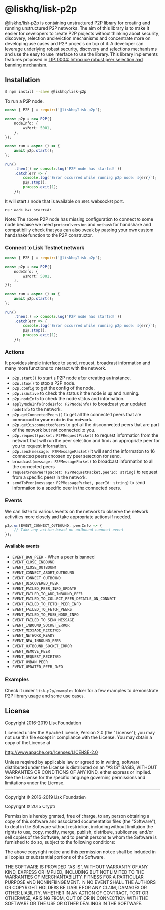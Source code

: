 # @liskhq/lisk-p2p

@liskhq/lisk-p2p is containing unstructured P2P library for creating and running unstructured P2P networks. The aim of this library is to make it easier for developers to create P2P projects without thinking about security, discovery, selection and eviction mechanisms and concentrate more on developing use cases and P2P projects on top of it. A developer can leverage underlying robust security, discovery and selections mechanisms and use the easy to use interface to use the library. This library implements features proposed in [LIP: 0004: Introduce robust peer selection and banning mechanism](https://github.com/LiskHQ/lips/blob/master/proposals/lip-0004.md).

## Installation

```sh
$ npm install --save @liskhq/lisk-p2p
```

To run a P2P node.

```typescript
const { P2P } = require('@liskhq/lisk-p2p');

const p2p = new P2P({
	nodeInfo: {
		wsPort: 5001,
	},
});

const run = async () => {
	await p2p.start();
};

run()
	.then(() => console.log('P2P node has started!'))
	.catch(err => {
		console.log(`Error occurred while running p2p node: ${err}`);
		p2p.stop();
		process.exit(1);
	});
```

It will start a node that is available on `5001` websocket port.

```shell
P2P node has started!
```

Note: The above P2P node has missing configuration to connect to some node because we need `protocolversion` and `nethash` for handshake and compatibility check that you can also tweak by passing your own custom handshake function to the P2P constructor.

### Connect to Lisk Testnet network

```typescript
const { P2P } = require('@liskhq/lisk-p2p');

const p2p = new P2P({
	nodeInfo: {
		wsPort: 5001,
	},
});

const run = async () => {
	await p2p.start();
};

run()
	.then(() => console.log('P2P node has started!'))
	.catch(err => {
		console.log(`Error occurred while running p2p node: ${err}`);
		p2p.stop();
		process.exit(1);
	});
```

### Actions

It provides simple interface to send, request, broadcast information and many more functions to interact with the network.

- `p2p.start()` to start a P2P node after creating an instance.
- `p2p.stop()` to stop a P2P node.
- `p2p.config` to get the config of the node.
- `p2p.isActive` to check the status if the node is up and running.
- `p2p.nodeInfo` to check the node status and information.
- `applyNodeInfo(nodeInfo: P2PNodeInfo)` to broadcast your updated `nodeInfo` to the network.
- `p2p.getConnectedPeers()` to get all the connected peers that are connected to your node in the network.
- `p2p.getDisconnectedPeers` to get all the disconnected peers that are part of the network but not connected to you.
- `p2p.request(packet: P2PRequestPacket)` to request information from the network that will run the peer selection and finds an appropriate peer for you to request information.
- `p2p.send(message: P2PMessagePacket)` it will send the information to 16 connected peers choosen by peer selection for send.
- `broadcast(message: P2PMessagePacket)` to broadcast information to all the connected peers.
- `requestFromPeer(packet: P2PRequestPacket,peerId: string)` to request from a specific peers in the network.
- `sendToPeer(message: P2PMessagePacket, peerId: string)` to send information to a specific peer in the connected peers.

### Events

We can listen to various events on the network to observe the network activities more closely and take appropriate actions if needed.

```typescript
p2p.on(EVENT_CONNECT_OUTBOUND, peerInfo => {
	// Take any action based on outbound connect event
});
```

#### Available events

- `EVENT_BAN_PEER` - When a peer is banned
- `EVENT_CLOSE_INBOUND`
- `EVENT_CLOSE_OUTBOUND`
- `EVENT_CONNECT_ABORT_OUTBOUND`
- `EVENT_CONNECT_OUTBOUND`
- `EVENT_DISCOVERED_PEER`
- `EVENT_FAILED_PEER_INFO_UPDATE`
- `EVENT_FAILED_TO_ADD_INBOUND_PEER`
- `EVENT_FAILED_TO_COLLECT_PEER_DETAILS_ON_CONNECT`
- `EVENT_FAILED_TO_FETCH_PEER_INFO`
- `EVENT_FAILED_TO_FETCH_PEERS`
- `EVENT_FAILED_TO_PUSH_NODE_INFO`
- `EVENT_FAILED_TO_SEND_MESSAGE`
- `EVENT_INBOUND_SOCKET_ERROR`
- `EVENT_MESSAGE_RECEIVED`
- `EVENT_NETWORK_READY`
- `EVENT_NEW_INBOUND_PEER`
- `EVENT_OUTBOUND_SOCKET_ERROR`
- `EVENT_REMOVE_PEER`
- `EVENT_REQUEST_RECEIVED`
- `EVENT_UNBAN_PEER`
- `EVENT_UPDATED_PEER_INFO`

### Examples

Check it under `lisk-p2p/examples` folder for a few examples to demonstrate P2P library usage and some use cases.

## License

Copyright 2016-2019 Lisk Foundation

Licensed under the Apache License, Version 2.0 (the "License");
you may not use this file except in compliance with the License.
You may obtain a copy of the License at

http://www.apache.org/licenses/LICENSE-2.0

Unless required by applicable law or agreed to in writing, software
distributed under the License is distributed on an "AS IS" BASIS,
WITHOUT WARRANTIES OR CONDITIONS OF ANY KIND, either express or implied.
See the License for the specific language governing permissions and
limitations under the License.

---

Copyright © 2016-2019 Lisk Foundation

Copyright © 2015 Crypti

Permission is hereby granted, free of charge, to any person obtaining a copy of this software and associated documentation files (the "Software"), to deal in the Software without restriction, including without limitation the rights to use, copy, modify, merge, publish, distribute, sublicense, and/or sell copies of the Software, and to permit persons to whom the Software is furnished to do so, subject to the following conditions:

The above copyright notice and this permission notice shall be included in all copies or substantial portions of the Software.

THE SOFTWARE IS PROVIDED "AS IS", WITHOUT WARRANTY OF ANY KIND, EXPRESS OR IMPLIED, INCLUDING BUT NOT LIMITED TO THE WARRANTIES OF MERCHANTABILITY, FITNESS FOR A PARTICULAR PURPOSE AND NONINFRINGEMENT. IN NO EVENT SHALL THE AUTHORS OR COPYRIGHT HOLDERS BE LIABLE FOR ANY CLAIM, DAMAGES OR OTHER LIABILITY, WHETHER IN AN ACTION OF CONTRACT, TORT OR OTHERWISE, ARISING FROM, OUT OF OR IN CONNECTION WITH THE SOFTWARE OR THE USE OR OTHER DEALINGS IN THE SOFTWARE.

[lisk core github]: https://github.com/LiskHQ/lisk
[lisk documentation site]: https://lisk.io/documentation/lisk-elements
